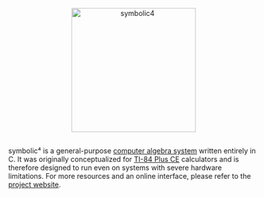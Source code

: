<p align="center">
 <img title="symbolic4" src="https://symbolic-3.web.app/assets/img/logo/symbolic4.svg" width="250px" max>
</p>
<h2></h2>
symbolic&#x2074 is a general-purpose <a href="https://en.wikipedia.org/wiki/Computer_algebra_system">computer algebra system</a> written entirely in C. It was originally conceptualized for <a href="https://en.wikipedia.org/wiki/TI-84_Plus_series#TI-84_Plus_CE_and_TI-84_Plus_CE-T">TI-84 Plus CE</a> calculators and is therefore designed to run even on systems with severe hardware limitations. For more resources and an online interface, please refer to the <a href="https://symbolic-3.web.app">project website</a>.
